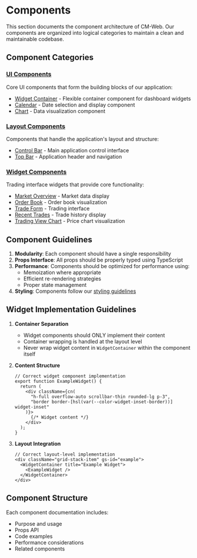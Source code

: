 # Components

This section documents the component architecture of CM-Web. Our components are organized into logical categories to maintain a clean and maintainable codebase.

## Component Categories

### [UI Components](ui-components.md)
Core UI components that form the building blocks of our application:
- [Widget Container](ui/widget-container.md) - Flexible container component for dashboard widgets
- [Calendar](ui/calendar.md) - Date selection and display component
- [Chart](ui/chart.md) - Data visualization component

### [Layout Components](layout-components.md)
Components that handle the application's layout and structure:
- [Control Bar](control-bar.md) - Main application control interface
- [Top Bar](top-bar.md) - Application header and navigation

### [Widget Components](widgets.md)
Trading interface widgets that provide core functionality:
- [Market Overview](widgets/market-overview.md) - Market data display
- [Order Book](widgets/order-book.md) - Order book visualization
- [Trade Form](widgets/trade-form.md) - Trading interface
- [Recent Trades](widgets/recent-trades.md) - Trade history display
- [Trading View Chart](widgets/trading-view-chart.md) - Price chart visualization

## Component Guidelines

1. **Modularity**: Each component should have a single responsibility
2. **Props Interface**: All props should be properly typed using TypeScript
3. **Performance**: Components should be optimized for performance using:
   - Memoization where appropriate
   - Efficient re-rendering strategies
   - Proper state management
4. **Styling**: Components follow our [styling guidelines](../styles/architecture.md)

## Widget Implementation Guidelines

1. **Container Separation**
   - Widget components should ONLY implement their content
   - Container wrapping is handled at the layout level
   - Never wrap widget content in `WidgetContainer` within the component itself

2. **Content Structure**
   ```tsx
   // Correct widget component implementation
   export function ExampleWidget() {
     return (
       <div className={cn(
         "h-full overflow-auto scrollbar-thin rounded-lg p-3",
         "border border-[hsl(var(--color-widget-inset-border))] widget-inset"
       )}>
         {/* Widget content */}
       </div>
     );
   }
   ```

3. **Layout Integration**
   ```tsx
   // Correct layout-level implementation
   <div className="grid-stack-item" gs-id="example">
     <WidgetContainer title="Example Widget">
       <ExampleWidget />
     </WidgetContainer>
   </div>
   ```

## Component Structure
Each component documentation includes:
- Purpose and usage
- Props API
- Code examples
- Performance considerations
- Related components 
